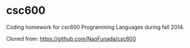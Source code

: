 # csc600
Coding homework for csc600 Programming Languages during fall 2014.


Cloned from: https://github.com/NaoFunada/csc600
